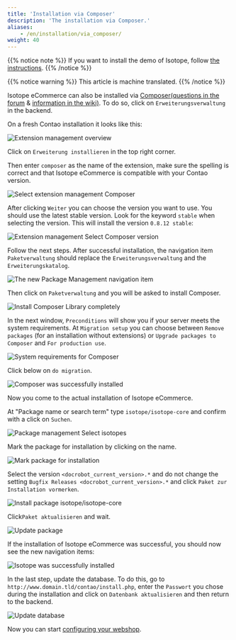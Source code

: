 ```yaml
---
title: 'Installation via Composer'
description: 'The installation via Composer.'
aliases:
    - /en/installation/via_composer/
weight: 40
---
```


{{% notice note %}}
If you want to install the demo of Isotope, follow [the instructions](https://www.isotopeecommerce.org/en/demo.html).
{{% /notice %}}

{{% notice warning %}}
This article is machine translated.
{{% /notice %}}

Isotope eCommerce can also be installed via [Composer](http://c-c-a.org/ueber-composer)[(questions in the forum](https://community.contao.org/de/forumdisplay.php?168-composer) &amp; [information in the wiki)](http://de.contaowiki.org/Composer). To do so, click on `Erweiterungsverwaltung` in the backend.

On a fresh Contao installation it looks like this:

![Extension management overview](er.png)

Click on `Erweiterung installieren` in the top right corner.

Then enter `composer` as the name of the extension, make sure the spelling is correct and that Isotope eCommerce is compatible with your Contao version.

![Select extension management Composer](er_composer.png)

After clicking `Weiter` you can choose the version you want to use. You should use the latest stable version. Look for the keyword `stable` when selecting the version. This will install the version `0.8.12 stable`:

![Extension management Select Composer version](er_composer_stable.png)

Follow the next steps. After successful installation, the navigation item `Paketverwaltung` should replace the `Erweiterungsverwaltung` and the `Erweiterungskatalog`.

![The new Package Management navigation item](system_paketverwaltung.png)

Then click on `Paketverwaltung` and you will be asked to install Composer.

![Install Composer Library completely](composer_installieren.png)

In the next window, `Preconditions` will show you if your server meets the system requirements. At `Migration setup` you can choose between `Remove packages` (for an installation without extensions) or `Upgrade packages to Composer` and `For production use`.

![System requirements for Composer](composer_voraussetzung.png)

Click below on `do migration`.

![Composer was successfully installed](composer_erforlgreich_installiert.png)

Now you come to the actual installation of Isotope eCommerce.

At "Package name or search term" type `isotope/isotope-core` and confirm with a click on `Suchen`.

![Package management Select isotopes](paketname_isotope.png)

Mark the package for installation by clicking on the name.

![Mark package for installation](paket_installation.png)

Select the version `<docrobot_current_version>.*` and do not change the setting `Bugfix Releases <docrobot_current_version>.*` and click `Paket zur Installation vormerken`.

![Install package isotope/isotope-core](paketverwaltung_isotope.png)

Click`Paket aktualisieren` and wait.

![Update package](paket_aktualisieren.png)

If the installation of Isotope eCommerce was successful, you should now see the new navigation items:

![Isotope was successfully installed](isotope_erfolgreich_installiert.png)

In the last step, update the database. To do this, go to `http://www.domain.tld/contao/install.php`, enter the `Passwort` you chose during the installation and click on `Datenbank aktualisieren` and then return to the backend.

![Update database](datenbank-aktualisieren.png)

Now you can start [configuring your webshop](/de/backend/).
